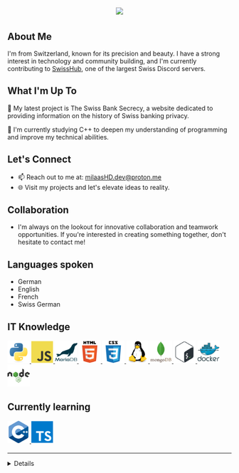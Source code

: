 
<h1 align="center">
    <img src="https://readme-typing-svg.herokuapp.com/?font=Righteous&size=50&color=129bd5&center=true&vCenter=true&width=500&height=70&duration=3500&lines=Hello+World!+👋;+I'm+Munimic!;" />
</h1>

## About Me
I'm from Switzerland, known for its precision and beauty. I have a strong interest in technology and community building, and I'm currently contributing to [SwissHub](https://swisshub.gg/), one of the largest Swiss Discord servers.

## What I'm Up To
🚀 My latest project is The Swiss Bank Secrecy, a website dedicated to providing information on the history of Swiss banking privacy.

📘 I'm currently studying C++ to deepen my understanding of programming and improve my technical abilities.

## Let's Connect
- 📫 Reach out to me at: milaasHD.dev@proton.me
- 🌐 Visit my projects and let's elevate ideas to reality.

## Collaboration
- I'm always on the lookout for innovative collaboration and teamwork opportunities. If you're interested in creating something together, don't hesitate to contact me!


## Languages spoken
- German
- English
- French
- Swiss German

## IT Knowledge

<h4 align="left">
  <a href="https://www.python.org" target="_blank">
    <img src="https://raw.githubusercontent.com/devicons/devicon/master/icons/python/python-original.svg" alt="python" width="50" height="50"/>
  </a>
  <a href="https://www.javascript.com" target="_blank">
    <img src="https://raw.githubusercontent.com/devicons/devicon/master/icons/javascript/javascript-original.svg" alt="javascript" width="50" height="50"/>
  </a>
  <a href="https://mariadb.org" target="_blank">
    <img src="https://raw.githubusercontent.com/devicons/devicon/master/icons/mariadb/mariadb-original-wordmark.svg" alt="mariadb" width="50" height="50"/>
  </a>
  <a href="https://developer.mozilla.org/en-US/docs/Web/HTML" target="_blank">
    <img src="https://raw.githubusercontent.com/devicons/devicon/master/icons/html5/html5-original-wordmark.svg" alt="html5" width="50" height="50"/>
  </a>
  <a href="https://developer.mozilla.org/en-US/docs/Web/CSS" target="_blank">
    <img src="https://raw.githubusercontent.com/devicons/devicon/master/icons/css3/css3-original-wordmark.svg" alt="css3" width="50" height="50"/>
  </a>
  <a href="https://www.linux.org" target="_blank">
    <img src="https://raw.githubusercontent.com/devicons/devicon/master/icons/linux/linux-original.svg" alt="linux" width="50" height="50"/>
  </a>
  <a href="https://www.mongodb.com" target="_blank">
    <img src="https://raw.githubusercontent.com/devicons/devicon/master/icons/mongodb/mongodb-original-wordmark.svg" alt="mongodb" width="50" height="50"/>
  </a>
  <a href="https://www.gnu.org/software/bash/" target="_blank">
    <img src="https://raw.githubusercontent.com/devicons/devicon/master/icons/bash/bash-original.svg" alt="bash" width="50" height="50"/>
  </a>
  <a href="https://www.docker.com" target="_blank">
    <img src="https://raw.githubusercontent.com/devicons/devicon/master/icons/docker/docker-original-wordmark.svg" alt="docker" width="50" height="50"/>
  </a>
   <a href="https://nodejs.org" target="_blank">
    <img src="https://raw.githubusercontent.com/devicons/devicon/master/icons/nodejs/nodejs-original-wordmark.svg" alt="nodejs" width="50" height="50"/>
  </a>
</h4>

## Currently learning

<h4 align="left">
  <a href="https://isocpp.org" target="_blank">
    <img src="https://raw.githubusercontent.com/devicons/devicon/master/icons/cplusplus/cplusplus-original.svg" alt="cpp" width="50" height="50"/>
  </a>
  <a href="https://www.typescriptlang.org/" target="_blank">
    <img src="https://raw.githubusercontent.com/devicons/devicon/master/icons/typescript/typescript-original.svg" alt="cpp" width="50" height="50"/>
  </a>
</h4>

---

<details>
<p align="center">
  <a href="https://github.com/Munimic">
    <img src="http://github-profile-summary-cards.vercel.app/api/cards/profile-details?username=milaasHD&theme=nord_bright" />
  </a>
  <a href="https://github.com/Munimic">
    <img src="https://github-readme-streak-stats.herokuapp.com/?user=milaasHD&hide_border=true&card_width=338&theme=nord_bright" />
  </a>
</p>



---


